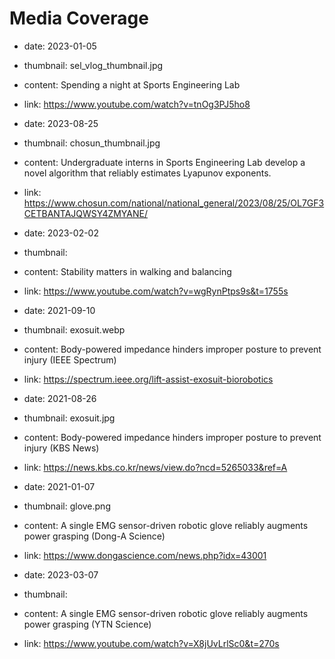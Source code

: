 # Media Coverage

- date: 2023-01-05
- thumbnail: sel_vlog_thumbnail.jpg
- content: Spending a night at Sports Engineering Lab
- link: https://www.youtube.com/watch?v=tnOg3PJ5ho8

- date: 2023-08-25
- thumbnail: chosun_thumbnail.jpg
- content: Undergraduate interns in Sports Engineering Lab develop a novel algorithm that reliably estimates Lyapunov exponents.
- link: https://www.chosun.com/national/national_general/2023/08/25/OL7GF3CETBANTAJQWSY4ZMYANE/

- date: 2023-02-02
- thumbnail: 
- content: Stability matters in walking and balancing
- link: https://www.youtube.com/watch?v=wgRynPtps9s&t=1755s

- date: 2021-09-10
- thumbnail: exosuit.webp
- content: Body-powered impedance hinders improper posture to prevent injury (IEEE Spectrum)
- link: https://spectrum.ieee.org/lift-assist-exosuit-biorobotics

- date: 2021-08-26
- thumbnail: exosuit.jpg
- content: Body-powered impedance hinders improper posture to prevent injury (KBS News)
- link: https://news.kbs.co.kr/news/view.do?ncd=5265033&ref=A

- date: 2021-01-07
- thumbnail: glove.png
- content: A single EMG sensor-driven robotic glove reliably augments power grasping (Dong-A Science)
- link: https://www.dongascience.com/news.php?idx=43001

- date: 2023-03-07
- thumbnail: 
- content: A single EMG sensor-driven robotic glove reliably augments power grasping (YTN Science)
- link: https://www.youtube.com/watch?v=X8jUvLrlSc0&t=270s